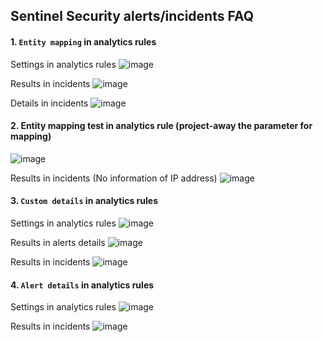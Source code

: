 ## Sentinel Security alerts/incidents FAQ 

#### 1. `Entity mapping` in analytics rules
Settings in analytics rules
![image](https://user-images.githubusercontent.com/96930989/211316422-18a7beea-9290-4100-b939-7548162e3f60.png)

Results in incidents
![image](https://user-images.githubusercontent.com/96930989/211316824-9cf585a8-77c3-4240-9def-1d29b66a1b4e.png)

Details in incidents
![image](https://user-images.githubusercontent.com/96930989/211316982-3e3776e7-8504-4c25-a75b-a8abcdf420d4.png)


#### 2. Entity mapping test in analytics rule (project-away the parameter for mapping)

![image](https://user-images.githubusercontent.com/96930989/211522011-641947ff-60b4-410d-88a4-95df9217cde5.png)

Results in incidents (No information of IP address)
![image](https://user-images.githubusercontent.com/96930989/211523242-00daa4f4-bd18-4099-86a6-cb1e7aa2710f.png)



#### 3. `Custom details` in analytics rules

Settings in analytics rules
![image](https://user-images.githubusercontent.com/96930989/211313847-8b512054-1339-4ac2-a950-0c87a9b51e4d.png)

Results in alerts details
![image](https://user-images.githubusercontent.com/96930989/211313945-62146767-d52b-438e-8db0-8c2069b65c48.png)


Results in incidents
![image](https://user-images.githubusercontent.com/96930989/211315062-98276dea-606b-4066-8004-fe3c803bcc11.png)


#### 4. `Alert details` in analytics rules

Settings in analytics rules
![image](https://user-images.githubusercontent.com/96930989/211314853-1f735f7e-e2f3-4922-9667-1c5f464f695a.png)

Results in incidents
![image](https://user-images.githubusercontent.com/96930989/211315339-d214e78f-551d-469d-a702-90237347ac11.png)



